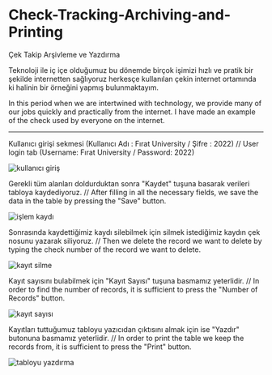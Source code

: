 # Check-Tracking-Archiving-and-Printing
Çek Takip Arşivleme ve Yazdırma

Teknoloji ile iç içe olduğumuz bu dönemde birçok işimizi hızlı ve pratik bir şekilde internetten sağlıyoruz herkesçe kullanılan çekin internet ortamında ki halinin bir örneğini yapmış bulunmaktayım.

In this period when we are intertwined with technology, we provide many of our jobs quickly and practically from the internet. I have made an example of the check used by everyone on the internet.

--------------------------------
Kullanıcı girişi sekmesi (Kullanıcı Adı : Fırat University / Şifre : 2022) // User login tab (Username: Fırat University / Password: 2022)

![kullanıcı giriş](https://user-images.githubusercontent.com/116383204/201541101-49f5c246-a254-4678-8239-982d76523b1f.jpg)

Gerekli tüm alanları doldurduktan sonra "Kaydet" tuşuna basarak verileri tabloya kaydediyoruz. // After filling in all the necessary fields, we save the data in the table by pressing the "Save" button.

![işlem kaydı](https://user-images.githubusercontent.com/116383204/201542054-1b31d20a-e8f1-4823-a99d-84b395aba57d.jpg)

Sonrasında kaydettiğimiz kaydı silebilmek için silmek istediğimiz kaydın çek nosunu yazarak siliyoruz. // Then we delete the record we want to delete by typing the check number of the record we want to delete.

![kayıt silme](https://user-images.githubusercontent.com/116383204/201542153-8cf22a4d-3453-4fea-910c-eeb6253802ca.jpg)

Kayıt sayısını bulabilmek için "Kayıt Sayısı" tuşuna basmamız yeterlidir. // In order to find the number of records, it is sufficient to press the "Number of Records" button.

![kayıt sayısı](https://user-images.githubusercontent.com/116383204/201737410-6bba1199-4932-46f0-83a0-80b4512c988e.jpg)

Kayıtları tuttuğumuz tabloyu yazıcıdan çıktısını almak için ise "Yazdır" butonuna basmamız yeterlidir. // In order to print the table we keep the records from, it is sufficient to press the "Print" button.

![tabloyu yazdırma](https://user-images.githubusercontent.com/116383204/201738284-ce60df9f-4ea4-4cd8-bf78-be4f2cb4ac82.jpg)


